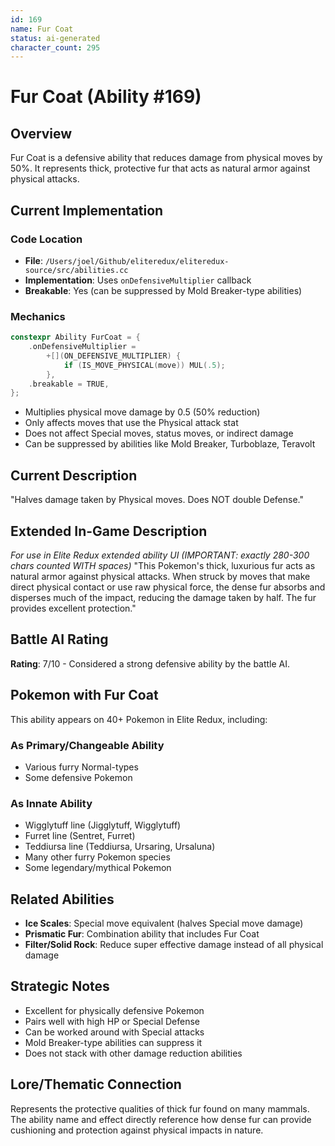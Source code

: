 ```yaml
---
id: 169
name: Fur Coat
status: ai-generated
character_count: 295
---
```


# Fur Coat (Ability #169)

## Overview
Fur Coat is a defensive ability that reduces damage from physical moves by 50%. It represents thick, protective fur that acts as natural armor against physical attacks.

## Current Implementation

### Code Location
- **File**: `/Users/joel/Github/eliteredux/eliteredux-source/src/abilities.cc`
- **Implementation**: Uses `onDefensiveMultiplier` callback
- **Breakable**: Yes (can be suppressed by Mold Breaker-type abilities)

### Mechanics
```cpp
constexpr Ability FurCoat = {
    .onDefensiveMultiplier =
        +[](ON_DEFENSIVE_MULTIPLIER) {
            if (IS_MOVE_PHYSICAL(move)) MUL(.5);
        },
    .breakable = TRUE,
};
```

- Multiplies physical move damage by 0.5 (50% reduction)
- Only affects moves that use the Physical attack stat
- Does not affect Special moves, status moves, or indirect damage
- Can be suppressed by abilities like Mold Breaker, Turboblaze, Teravolt

## Current Description
"Halves damage taken by Physical moves. Does NOT double Defense."

## Extended In-Game Description
*For use in Elite Redux extended ability UI (IMPORTANT: exactly 280-300 chars counted WITH spaces)*
"This Pokemon's thick, luxurious fur acts as natural armor against physical attacks. When struck by moves that make direct physical contact or use raw physical force, the dense fur absorbs and disperses much of the impact, reducing the damage taken by half. The fur provides excellent protection."

## Battle AI Rating
**Rating**: 7/10 - Considered a strong defensive ability by the battle AI.

## Pokemon with Fur Coat
This ability appears on 40+ Pokemon in Elite Redux, including:

### As Primary/Changeable Ability
- Various furry Normal-types
- Some defensive Pokemon

### As Innate Ability
- Wigglytuff line (Jigglytuff, Wigglytuff)
- Furret line (Sentret, Furret) 
- Teddiursa line (Teddiursa, Ursaring, Ursaluna)
- Many other furry Pokemon species
- Some legendary/mythical Pokemon

## Related Abilities
- **Ice Scales**: Special move equivalent (halves Special move damage)
- **Prismatic Fur**: Combination ability that includes Fur Coat
- **Filter/Solid Rock**: Reduce super effective damage instead of all physical damage

## Strategic Notes
- Excellent for physically defensive Pokemon
- Pairs well with high HP or Special Defense
- Can be worked around with Special attacks
- Mold Breaker-type abilities can suppress it
- Does not stack with other damage reduction abilities

## Lore/Thematic Connection
Represents the protective qualities of thick fur found on many mammals. The ability name and effect directly reference how dense fur can provide cushioning and protection against physical impacts in nature.